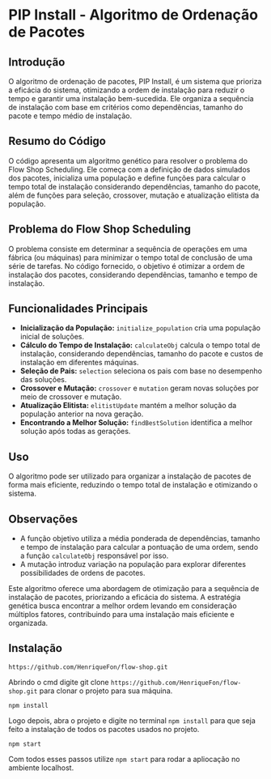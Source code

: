 # PIP Install - Algoritmo de Ordenação de Pacotes

## Introdução
O algoritmo de ordenação de pacotes, PIP Install, é um sistema que prioriza a eficácia do sistema, otimizando a ordem de instalação para reduzir o tempo e garantir uma instalação bem-sucedida. Ele organiza a sequência de instalação com base em critérios como dependências, tamanho do pacote e tempo médio de instalação.

## Resumo do Código
O código apresenta um algoritmo genético para resolver o problema do Flow Shop Scheduling. Ele começa com a definição de dados simulados dos pacotes, inicializa uma população e define funções para calcular o tempo total de instalação considerando dependências, tamanho do pacote, além de funções para seleção, crossover, mutação e atualização elitista da população.

## Problema do Flow Shop Scheduling
O problema consiste em determinar a sequência de operações em uma fábrica (ou máquinas) para minimizar o tempo total de conclusão de uma série de tarefas. No código fornecido, o objetivo é otimizar a ordem de instalação dos pacotes, considerando dependências, tamanho e tempo de instalação.

## Funcionalidades Principais
- **Inicialização da População:** `initialize_population` cria uma população inicial de soluções.
- **Cálculo do Tempo de Instalação:** `calculateObj` calcula o tempo total de instalação, considerando dependências, tamanho do pacote e custos de instalação em diferentes máquinas.
- **Seleção de Pais:** `selection` seleciona os pais com base no desempenho das soluções.
- **Crossover e Mutação:** `crossover` e `mutation` geram novas soluções por meio de crossover e mutação.
- **Atualização Elitista:** `elitistUpdate` mantém a melhor solução da população anterior na nova geração.
- **Encontrando a Melhor Solução:** `findBestSolution` identifica a melhor solução após todas as gerações.

## Uso
O algoritmo pode ser utilizado para organizar a instalação de pacotes de forma mais eficiente, reduzindo o tempo total de instalação e otimizando o sistema.

## Observações
- A função objetivo utiliza a média ponderada de dependências, tamanho e tempo de instalação para calcular a pontuação de uma ordem, sendo a função `calculateObj` responsável por isso.
- A mutação introduz variação na população para explorar diferentes possibilidades de ordens de pacotes.

Este algoritmo oferece uma abordagem de otimização para a sequência de instalação de pacotes, priorizando a eficácia do sistema. A estratégia genética busca encontrar a melhor ordem levando em consideração múltiplos fatores, contribuindo para uma instalação mais eficiente e organizada.

## Instalação

`https://github.com/HenriqueFon/flow-shop.git`

Abrindo o cmd digite git clone `https://github.com/HenriqueFon/flow-shop.git` para clonar o projeto para sua máquina.

`npm install`

Logo depois, abra o projeto e digite no terminal `npm install` para que seja feito a instalação de todos os pacotes usados no projeto.

`npm start`

Com todos esses passos utilize `npm start` para rodar a apliocação no ambiente localhost.


